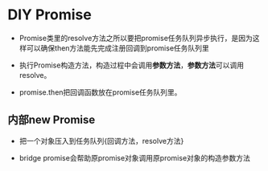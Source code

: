 # DIY Promise

- Promise类里的resolve方法之所以要把promise任务队列异步执行，是因为这样可以确保then方法能先完成注册回调到promise任务队列里

- 执行Promise构造方法，构造过程中会调用**参数方法**，**参数方法**可以调用resolve。

- promise.then把回调函数放在promise任务队列里。


## 内部new Promise
- 把一个对象压入到任务队列{回调方法，resolve方法}

- bridge promise会帮助原promise对象调用原promise对象的构造参数方法
